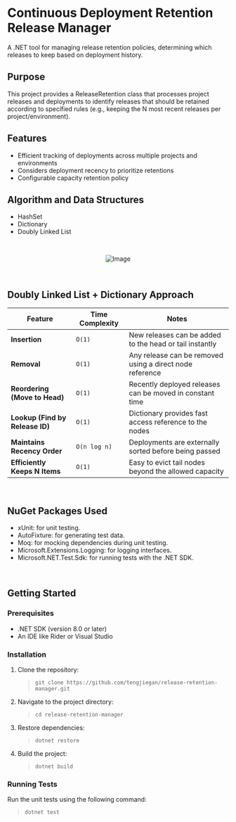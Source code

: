 # Continuous Deployment Retention Release Manager

A .NET tool for managing release retention policies, determining which releases to keep based on deployment history.

## Purpose

This project provides a ReleaseRetention class that processes project releases and deployments to identify releases that should be retained according to specified rules (e.g., keeping the N most recent releases per project/environment).

## Features

- Efficient tracking of deployments across multiple projects and environments
- Considers deployment recency to prioritize retentions
- Configurable capacity retention policy


## Algorithm and Data Structures

- HashSet
- Dictionary
- Doubly Linked List

<br>

<p align="center">
  <img src="https://github.com/user-attachments/assets/550772be-b514-4837-8709-3286a31738b3" alt="Image" />
</p>

<br>


## Doubly Linked List + Dictionary Approach

<div align="center">

| Feature                          | Time Complexity    | Notes                                                                 |
|----------------------------------|--------------------|-----------------------------------------------------------------------|
| **Insertion**                    | `O(1)`             | New releases can be added to the head or tail instantly               |
| **Removal**                      | `O(1)`             | Any release can be removed using a direct node reference              |
| **Reordering (Move to Head)**    | `O(1)`             | Recently deployed releases can be moved in constant time              |
| **Lookup (Find by Release ID)**  | `O(1)`             | Dictionary provides fast access reference to the nodes                |
| **Maintains Recency Order**      | `O(n log n)`       | Deployments are externally sorted before being passed                 |
| **Efficiently Keeps N Items**    | `O(1)`             | Easy to evict tail nodes beyond the allowed capacity                  |

</div>

<br>

## NuGet Packages Used

- xUnit: for unit testing.
- AutoFixture: for generating test data.
- Moq: for mocking dependencies during unit testing.
- Microsoft.Extensions.Logging: for logging interfaces.
- Microsoft.NET.Test.Sdk: for running tests with the .NET SDK.

<br>

## Getting Started

### Prerequisites

- .NET SDK (version 8.0 or later)
- An IDE like Rider or Visual Studio


### Installation

1. Clone the repository:

    >  `git clone https://github.com/tengjiegan/release-retention-manager.git`

2. Navigate to the project directory:

    >  `cd release-retention-manager`

3. Restore dependencies:

    >  `dotnet restore`

4. Build the project:

    >  `dotnet build`


### Running Tests

Run the unit tests using the following command:

>  `dotnet test`
